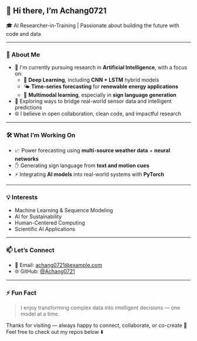 ## 👋 Hi there, I’m Achang0721

🎓 AI Researcher-in-Training | Passionate about building the future with code and data

---

### 🔬 About Me

- 🤖 I'm currently pursuing research in **Artificial Intelligence**, with a focus on:
  - 🌱 **Deep Learning**, including **CNN + LSTM** hybrid models  
  - 🌤️ **Time-series forecasting** for **renewable energy applications**  
  - 🧠 **Multimodal learning**, especially in **sign language generation**  
- 🧪 Exploring ways to bridge real-world sensor data and intelligent predictions  
- 🌐 I believe in open collaboration, clean code, and impactful research

---

### 🛠️ What I’m Working On

- 📈 Power forecasting using **multi-source weather data** + **neural networks**
- ✋ Generating sign language from **text and motion cues**
- ⚡ Integrating **AI models** into real-world systems with **PyTorch**

---

### 💡 Interests

- Machine Learning & Sequence Modeling  
- AI for Sustainability  
- Human-Centered Computing  
- Scientific AI Applications  

---

### 📫 Let’s Connect

- 📧 Email: achang0721@example.com  
- 🌐 GitHub: [@Achang0721](https://github.com/Achang0721)

---

### ⚡ Fun Fact

> I enjoy transforming complex data into intelligent decisions — one model at a time.

Thanks for visiting — always happy to connect, collaborate, or co-create 🤝  
Feel free to check out my repos below ⬇️
